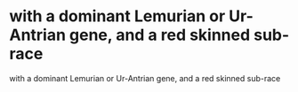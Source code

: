 # with a dominant Lemurian or Ur-Antrian gene, and a red skinned sub-race

with a dominant Lemurian or Ur-Antrian gene, and a red skinned sub-race